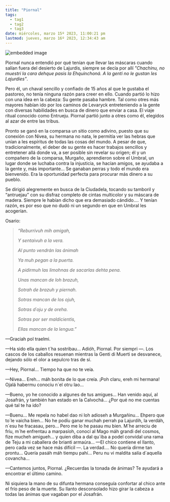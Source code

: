 ```yaml
---
title: "Piornal"
tags:
  - tag1
  - tag2
  - tag3
date: miércoles, marzo 15º 2023, 11:00:21 pm
lastmod: jueves, marzo 16º 2023, 12:34:43 am
---
```


![embedded image](https://assets.legendkeeper.com/58fad220-6862-483e-8c40-298c72fe29cd.png "Attachment")

Piornal nunca entendió por qué tenían que llevar las máscaras cuando salían fuera del desierto de Lajurdis, siempre se decía por allí _"Chachinu, no muestri la cara dehque pasis la Ehquinchoná. A la genti no le gustan les Lajurdíes"_.

Pero él, un chaval sencillo y confiado de 15 años al que le gustaba el pastoreo, no tenía ninguna razón para creer en ello. Cuando partió lo hizo con una idea en la cabeza: Su gente pasaba hambre. Tal como otres más mayores habían ido por los caminos de Levaryck entreteniendo a la gente con diversas habilidades en busca de dinero que enviar a casa. El viaje ritual conocido como Entrueju. Piornal partió junto a otres como él, elegidos al azar de entre las tribus.

Pronto se ganó en la comparsa un sitio como adivino, puesto que su conexión con Nivea, su hermana no nata, le permitía ver las hebras que unían a les espíritus de todas las cosas del mundo. A pesar de que, tradicionalmente, el deber de su gente es hacer trabajos sencillos y entretener allá donde va, a ser posible sin revelar su origen; él y un compañero de la comparsa, Murgaño, aprendieron sobre el Umbral, un lugar donde se luchaba contra la injusticia, se hacían amigos, se ayudaba a la gente y, más importante... Se ganaban perras y todo el mundo era bienvenido. Era la oportunidad perfecta para procurar más dinero a su pueblo.

Se dirigió alegremente en busca de la Ciudadela, tocando su tamboril y “antruejau” con su disfraz completo de cintas multicolor y su máscara de madera. Siempre le habían dicho que era demasiado cándido.... Y tenían razón, es por eso que no dudó ni un segundo en que en Umbral les acogerían.

Osario:

> _“Reburrivuh mih amigah,_
> 
> _Y sentaivuh a la vera._
> 
> _Al punto vendrán las ánimah_
> 
> _Ya muh pegan a la puerta._
> 
> _A pidirmuh las limohnas de sacarlas dehta pena._
> 
> _Unas mancan de loh brazuh,_
> 
> _Sotrah de brazuh y piernah._
> 
> _Sotras mancan de los ojuh,_
> 
> _Sotras d´oju y de oreha._
> 
> _Sotras por ser maldicientis,_
> 
> _Ellas mancan de la lengua.”_

—Graciah pol traelmi.

—Ha sido ella quien t´ha sostribau… Adióh, Piornal. Por siempri —. Los cascos de los caballos resuenan mientras la Genti di Muerti se desvanece, dejando sólo el olor a sepulcro tras de sí.

—Hey, Piornal… Tiempo ha que no te veía.

—Nívea… Ereh… máh bonita de lo que creía. ¡Poh claru, ereh mi hermana! Ojalá habermu conociu n´el otru lao…

—Bueno, yo he conocido a algunes de tus amigues… Han venido aquí, al Josafrán, y también han estado en la Calvochá… ¿Por qué no me cuentas qué tal te ha ido?

—Buenu… Me repela no habel dao ni loh adioseh a Murgañinu… Ehpero que to´le vaicha bien… No he podíu ganar muchah perrah pa Lajurdih, la verdáh, n´esu he fracasau, pero… Pero me lo he pasau mu bien. M´he arreciu de fríu, m´he enfrentau a marpasíoh, conocí al Mago máh grandi del cosmos, fize mucheh amigueh… y quien diba a dal qu´iba a podel convidal una rama de Teju a mi caballera de brianti armaúra… —El chico contiene el llanto, pero cada vez se hace más difícil —. La verdad…. No quería dirme tan prontu… Quería pasáh máh tiempu pahí… Peru nu vi maldita salía d´aquella covancha…

—Cantemos juntos, Piornal. ¿Recuerdas la tonada de ánimas? Te ayudará a encontrar el último camino.

Ni siquiera la mano de su difunta hermana conseguía confortar al chico ante el frío peso de la muerte. Su llanto desconsolado hizo girar la cabeza a todas las ánimas que vagaban por el Josafrán.
